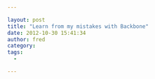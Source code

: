```yaml
---

layout: post
title: "Learn from my mistakes with Backbone"
date: 2012-10-30 15:41:34
author: fred
category:
tags:
  -

---
```


